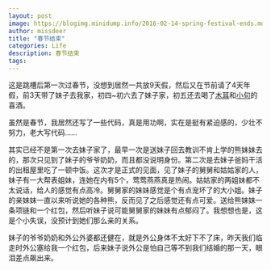 ```yaml
---
layout: post
image: https://blogimg.minidump.info/2016-02-14-spring-festival-ends.md
author: missdeer
title: "春节结束"
categories: Life
description: 春节结束
tags: 
---
```

这是跳槽后第一次过春节，没想到居然一共放9天假，然后又在节前请了4天年假，前3天带了妹子去我家，初四~初六去了妹子家，初五还去喝了[木耳](https://twitter.com/ainesmile)和[小句](https://twitter.com/soasme)的喜酒。

虽然是春节，我居然还写了一些代码，真是用功啊，实在是挺有紧迫感的，少壮不努力，老大写代码……

其实已经不是第一次去妹子家了，最早一次是送妹子回去教训不肯上学的熊妹妹去的，那次只见到了妹子的爷爷奶奶，而且都没说明身份。第二次是去妹子爸妈干活的出租屋里吃了一顿中饭。这次才是正式的见面，见了妹子的舅舅和姑姑家的人，妹子有一大帮表姐妹，连她在内有5个，莺莺燕燕真是热闹。姑姑家的两姐妹都不太说话，给人的感觉有点高冷。舅舅家的妹妹感觉是个有点宠坏了的大小姐。妹子的亲妹妹一直以来听说她的各种熊，反而见了之后感觉还有点可爱。送给熊妹妹一条项链和一个红包，然后听妹子说可能舅舅家的妹妹有点郁闷了。我想想也是，这是个小失误，没预计到她们那么亲的关系。

妹子的爷爷奶奶和外公外婆都还健在，就是外公身体不太好下不了床，昨天我们临走时外公塞给我一个红包，后来妹子说外公是怕自己等不到我们结婚的那一天，眼泪差点飙出来。
